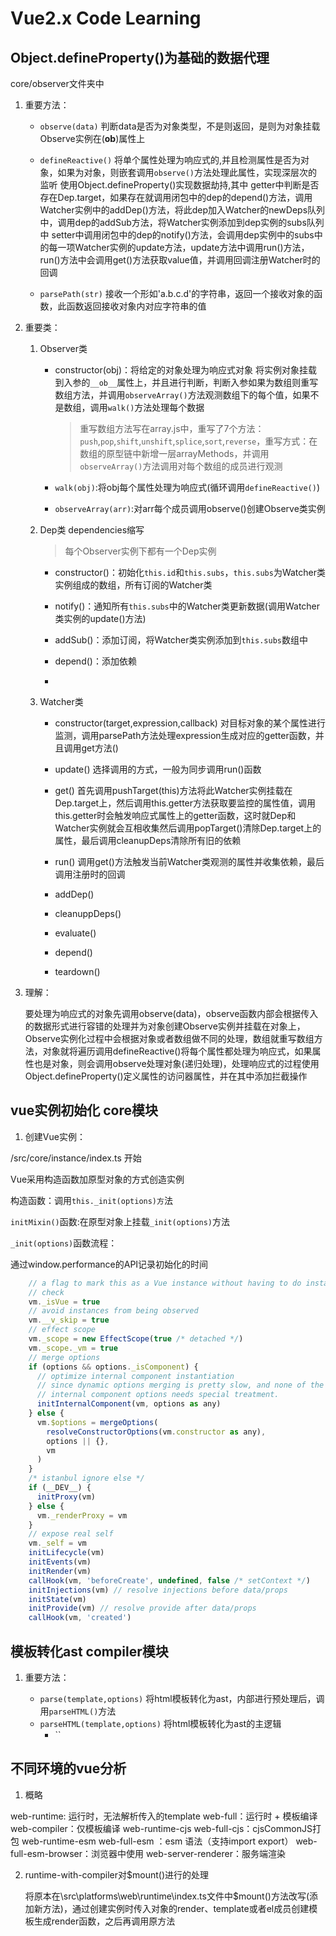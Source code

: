 # Vue2.x Code Learning




## Object.defineProperty()为基础的数据代理

core/observer文件夹中


1. 重要方法：
   - `observe(data)` 判断data是否为对象类型，不是则返回，是则为对象挂载Observe实例在(__ob__)属性上
   - `defineReactive()` 将单个属性处理为响应式的,并且检测属性是否为对象，如果为对象，则嵌套调用`observe()`方法处理此属性，实现深层次的监听
   使用Object.defineProperty()实现数据劫持,其中
   getter中判断是否存在Dep.target，如果存在就调用闭包中的dep的depend()方法，调用Watcher实例中的addDep()方法，将此dep加入Watcher的newDeps队列中，调用dep的addSub方法，将Watcher实例添加到dep实例的subs队列中
   setter中调用闭包中的dep的notify()方法，会调用dep实例中的subs中的每一项Watcher实例的update方法，update方法中调用run()方法，run()方法中会调用get()方法获取value值，并调用回调注册Watcher时的回调


   - `parsePath(str)` 接收一个形如'a.b.c.d'的字符串，返回一个接收对象的函数，此函数返回接收对象内对应字符串的值
 

2. 重要类：
   1. Observer类 
      - constructor(obj)：将给定的对象处理为响应式对象 
         将实例对象挂载到入参的`__ob__`属性上，并且进行判断，判断入参如果为数组则重写数组方法，并调用`observeArray()`方法观测数组下的每个值，如果不是数组，调用`walk()`方法处理每个数据
         >重写数组方法写在array.js中，重写了7个方法：`push`,`pop`,`shift`,`unshift`,`splice`,`sort`,`reverse`，重写方式：在数组的原型链中新增一层arrayMethods，并调用`observeArray()`方法调用对每个数组的成员进行观测

      - `walk(obj)`:将obj每个属性处理为响应式(循环调用`defineReactive()`)
      - `observeArray(arr)`:对arr每个成员调用observe()创建Observe类实例

   2. Dep类 dependencies缩写
      >每个Observer实例下都有一个Dep实例
      - constructor()：初始化`this.id`和`this.subs`，`this.subs`为Watcher类实例组成的数组，所有订阅的Watcher类

      - notify()：通知所有`this.subs`中的Watcher类更新数据(调用Watcher类实例的update()方法)

      - addSub()：添加订阅，将Watcher类实例添加到`this.subs`数组中

      - depend()：添加依赖
      - 



   3. Watcher类 
      - constructor(target,expression,callback) 对目标对象的某个属性进行监测，调用parsePath方法处理expression生成对应的getter函数，并且调用get方法()

      - update() 选择调用的方式，一般为同步调用run()函数


      - get() 首先调用pushTarget(this)方法将此Watcher实例挂载在Dep.target上，然后调用this.getter方法获取要监控的属性值，调用this.getter时会触发响应式属性上的getter函数，这时就Dep和Watcher实例就会互相收集然后调用popTarget()清除Dep.target上的属性，最后调用cleanupDeps清除所有旧的依赖




      - run() 调用get()方法触发当前Watcher类观测的属性并收集依赖，最后调用注册时的回调

      - addDep()
      - cleanuppDeps()


      - evaluate()
      - depend()
      - teardown()


3. 理解：

   要处理为响应式的对象先调用observe(data)，observe函数内部会根据传入的数据形式进行容错的处理并为对象创建Observe实例并挂载在对象上，Observe实例化过程中会根据对象或者数组做不同的处理，数组就重写数组方法，对象就将遍历调用defineReactive()将每个属性都处理为响应式，如果属性也是对象，则会调用observe处理对象(递归处理)，处理响应式的过程使用Object.defineProperty()定义属性的访问器属性，并在其中添加拦截操作




## vue实例初始化 core模块


1. 创建Vue实例：

/src/core/instance/index.ts 开始

Vue采用构造函数加原型对象的方式创造实例

构造函数：调用`this._init(options)方`法

`initMixin()`函数:在原型对象上挂载`_init(options)`方法


`_init(options)`函数流程：

通过window.performance的API记录初始化的时间







```js
    // a flag to mark this as a Vue instance without having to do instanceof
    // check
    vm._isVue = true
    // avoid instances from being observed
    vm.__v_skip = true
    // effect scope
    vm._scope = new EffectScope(true /* detached */)
    vm._scope._vm = true
    // merge options
    if (options && options._isComponent) {
      // optimize internal component instantiation
      // since dynamic options merging is pretty slow, and none of the
      // internal component options needs special treatment.
      initInternalComponent(vm, options as any)
    } else {
      vm.$options = mergeOptions(
        resolveConstructorOptions(vm.constructor as any),
        options || {},
        vm
      )
    }
    /* istanbul ignore else */
    if (__DEV__) {
      initProxy(vm)
    } else {
      vm._renderProxy = vm
    }
    // expose real self
    vm._self = vm
    initLifecycle(vm)
    initEvents(vm)
    initRender(vm)
    callHook(vm, 'beforeCreate', undefined, false /* setContext */)
    initInjections(vm) // resolve injections before data/props
    initState(vm)
    initProvide(vm) // resolve provide after data/props
    callHook(vm, 'created')
```







## 模板转化ast compiler模块


1. 重要方法：
   
   - `parse(template,options)` 将html模板转化为ast，内部进行预处理后，调用`parseHTML()`方法
   - `parseHTML(template,options)` 将html模板转化为ast的主逻辑
     - `` 





## 不同环境的vue分析

1. 概略


web-runtime: 运行时，无法解析传入的template
web-full：运行时 + 模板编译
web-compiler：仅模板编译
web-runtime-cjs web-full-cjs：cjsCommonJS打包
web-runtime-esm web-full-esm ：esm 语法（支持import export）
web-full-esm-browser：浏览器中使用
web-server-renderer：服务端渲染

2. runtime-with-compiler对$mount()进行的处理

   将原本在\src\platforms\web\runtime\index.ts文件中$mount()方法改写(添加新方法)，通过创建实例时传入对象的render、template或者el成员创建模板生成render函数，之后再调用原方法


























